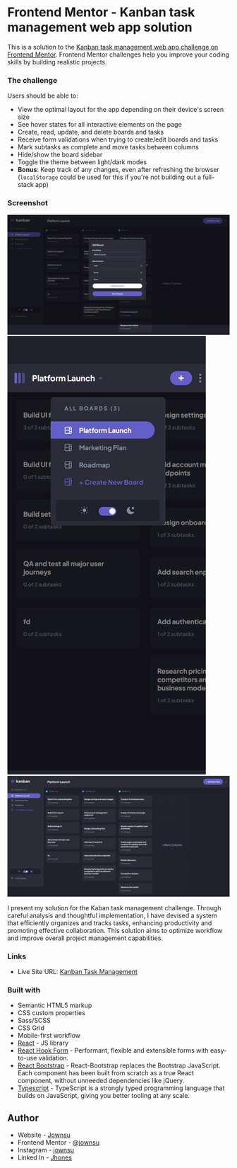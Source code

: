 # Frontend Mentor - Kanban task management web app solution

This is a solution to the [Kanban task management web app challenge on Frontend Mentor](https://www.frontendmentor.io/challenges/kanban-task-management-web-app-wgQLt-HlbB). Frontend Mentor challenges help you improve your coding skills by building realistic projects. 


### The challenge

Users should be able to:

- View the optimal layout for the app depending on their device's screen size
- See hover states for all interactive elements on the page
- Create, read, update, and delete boards and tasks
- Receive form validations when trying to create/edit boards and tasks
- Mark subtasks as complete and move tasks between columns
- Hide/show the board sidebar
- Toggle the theme between light/dark modes
- **Bonus**: Keep track of any changes, even after refreshing the browser (`localStorage` could be used for this if you're not building out a full-stack app)

### Screenshot

![](./screenshots/1.png)
![](./screenshots/2.png)
![](./screenshots/3.png)

I present my solution for the Kaban task management challenge. Through careful analysis and thoughtful implementation, I have devised a system that efficiently organizes and tracks tasks, enhancing productivity and promoting effective collaboration. This solution aims to optimize workflow and improve overall project management capabilities.


### Links

- Live Site URL: [Kanban Task Management](https://kanban-task-management-sooty.vercel.app/)

### Built with

- Semantic HTML5 markup
- CSS custom properties
- Sass/SCSS
- CSS Grid
- Mobile-first workflow
- [React](https://reactjs.org/) - JS library
- [React Hook Form](https://react-hook-form.com/) - Performant, flexible and extensible forms with easy-to-use validation.
- [React Bootstrap](https://react-bootstrap.github.io/) - React-Bootstrap replaces the Bootstrap JavaScript. Each component has been built from scratch as a true React component, without unneeded dependencies like jQuery.
- [Typescript](https://www.typescriptlang.org/) - TypeScript is a strongly typed programming language that builds on JavaScript, giving you better tooling at any scale.

## Author

- Website - [Jownsu](https://jownsu.github.io/)
- Frontend Mentor - [@jownsu](https://www.frontendmentor.io/profile/jownsu)
- Instagram - [jownsu](https://www.instagram.com/jownsu/)
- Linked In - [Jhones](https://www.linkedin.com/in/jhones-digno-866904213/)